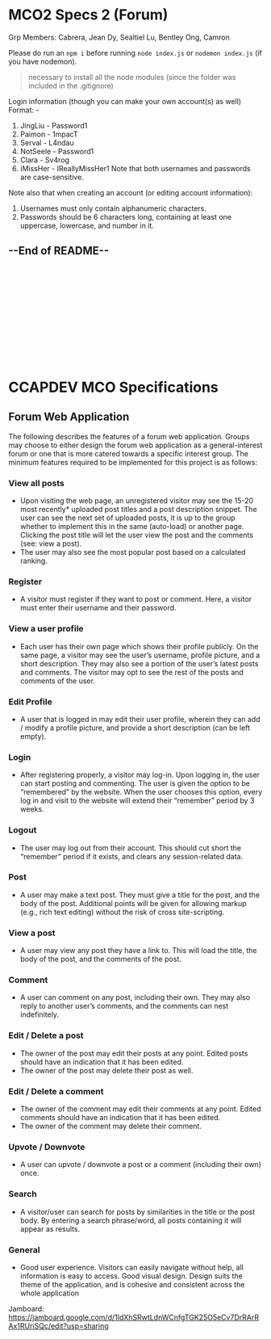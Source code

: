 # MCO2 Specs 2 (Forum)
Grp Members:
Cabrera, Jean
Dy, Sealtiel
Lu, Bentley
Ong, Camron

Please do run an `npm i` before running `node index.js` or `nodemon index.js` (if you have nodemon).
> necessary to install all the node modules (since the folder was included in the .gitignore)

Login information (though you can make your own account(s) as well)
Format: <Username> - <Password>
1. JingLiu  - Password1
2. Paimon   - 1mpacT
3. Serval   - L4ndau
4. NotSeele - Password1
5. Clara    - Sv4rog
6. iMissHer - IReallyMissHer1
Note that both usernames and passwords are case-sensitive.

Note also that when creating an account (or editing account information):
1. Usernames must only contain alphanumeric characters.
2. Passwords should be 6 characters long, containing at least one uppercase, lowercase, and number in it.



## --End of README--

<br /><br /><br /><br /><br />



<br /><br /><br /><br /><br />
# 
# CCAPDEV MCO Specifications
## Forum Web Application
The following describes the features of a forum web application. Groups may choose to either design the forum web application as a general-interest forum or one that is more catered towards a specific interest group. The minimum features required to be implemented for this project is as follows:
### View all posts
- Upon visiting the web page, an unregistered visitor may see the 15-20 most recently* uploaded post titles and a post description snippet. The user can see the next set of uploaded posts, it is up to the group whether to implement this in the same (auto-load) or another page. Clicking the post title will let the user view the post and the comments (see: view a post).
- The user may also see the most popular post based on a calculated ranking.

### Register
- A visitor must register if they want to post or comment. Here, a visitor must enter their username and their password.
### View a user profile
- Each user has their own page which shows their profile publicly. On the same page, a visitor may see the user’s username, profile picture, and a short description. They may also see a portion of the user’s latest posts and comments. The visitor may opt to see the rest of the posts and comments of the user.
### Edit Profile
- A user that is logged in may edit their user profile, wherein they can add / modify a profile picture, and provide a short description (can be left empty).
### Login
- After registering properly, a visitor may log-in. Upon logging in, the user can start posting and commenting. The user is given the option to be “remembered” by the website. When the user chooses this option, every log in and visit to the website will extend their “remember” period by 3 weeks.
### Logout
- The user may log out from their account. This should cut short the “remember” period if it exists, and clears any session-related data.
### Post
- A user may make a text post. They must give a title for the post, and the body of the post. Additional points will be given for allowing markup (e.g., rich text editing) without the risk of cross site-scripting.
### View a post
- A user may view any post they have a link to. This will load the title, the body of the post, and the comments of the post. 
### Comment
- A user can comment on any post, including their own. They may also reply to another user’s comments, and the comments can nest indefinitely.
### Edit / Delete a post
- The owner of the post may edit their posts at any point. Edited posts should have an indication that it has been edited.
- The owner of the post may delete their post as well.
### Edit / Delete a comment
- The owner of the comment may edit their comments at any point. Edited comments should have an indication that it has been edited.
- The owner of the comment may delete their comment.
### Upvote / Downvote
- A user can upvote / downvote a post or a comment (including their own) once.
### Search
- A visitor/user can search for posts by similarities in the title or the post body. By entering a search phrase/word, all posts containing it will appear as results.
### General
- Good user experience. Visitors can easily navigate without help, all information is easy to access. Good visual design. Design suits the theme of the application, and is cohesive and consistent across the whole application


Jamboard: https://jamboard.google.com/d/1IdXhSRwtLdnWCnfgTGK25O5eCv7DrRArRAx1RUriSQc/edit?usp=sharing


